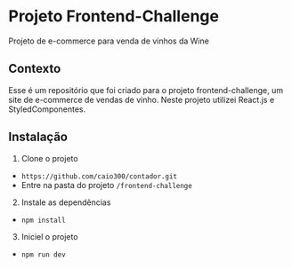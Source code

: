 # Projeto Frontend-Challenge

Projeto de e-commerce para venda de vinhos da Wine

## Contexto

Esse é um repositório que foi criado para o projeto frontend-challenge, um site de e-commerce de vendas de vinho.
Neste projeto utilizei React.js e StyledComponentes.

## Instalação

1. Clone o projeto
  - `https://github.com/caio300/contador.git`
  - Entre na pasta do projeto `/frontend-challenge`

2. Instale as dependências
  - `npm install`

3. Iniciel o projeto
  - `npm run dev`
